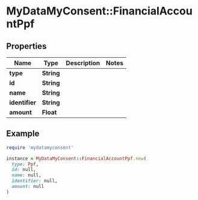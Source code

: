 # MyDataMyConsent::FinancialAccountPpf

## Properties

| Name | Type | Description | Notes |
| ---- | ---- | ----------- | ----- |
| **type** | **String** |  |  |
| **id** | **String** |  |  |
| **name** | **String** |  |  |
| **identifier** | **String** |  |  |
| **amount** | **Float** |  |  |

## Example

```ruby
require 'mydatamyconsent'

instance = MyDataMyConsent::FinancialAccountPpf.new(
  type: Ppf,
  id: null,
  name: null,
  identifier: null,
  amount: null
)
```

